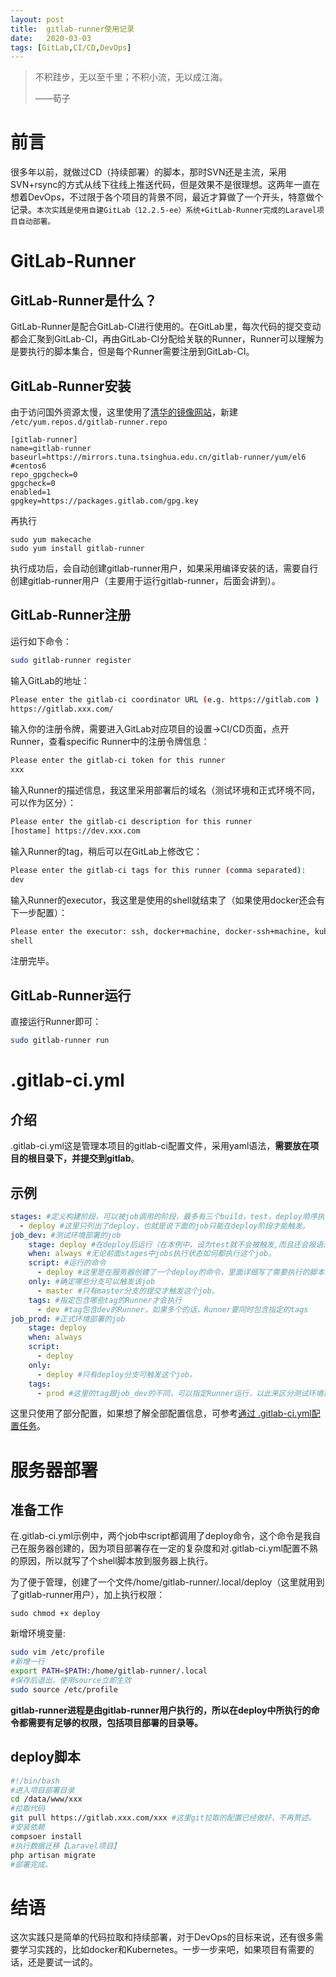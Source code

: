 ```yaml
---
layout: post
title:  gitlab-runner使用记录
date:   2020-03-03
tags: [GitLab,CI/CD,DevOps]
---
```


>   不积跬步，无以至千里；不积小流，无以成江海。
>
>   ——荀子

# 前言

很多年以前，就做过CD（持续部署）的脚本，那时SVN还是主流，采用SVN+rsync的方式从线下往线上推送代码，但是效果不是很理想。这两年一直在想着DevOps，不过限于各个项目的背景不同，最近才算做了一个开头，特意做个记录。`本次实践是使用自建GitLab（12.2.5-ee）系统+GitLab-Runner完成的Laravel项目自动部署。`

# GitLab-Runner

## GitLab-Runner是什么？

GitLab-Runner是配合GitLab-CI进行使用的。在GitLab里，每次代码的提交变动都会汇聚到GitLab-CI，再由GitLab-CI分配给关联的Runner，Runner可以理解为是要执行的脚本集合，但是每个Runner需要注册到GitLab-CI。

## GitLab-Runner安装

由于访问国外资源太慢，这里使用了[清华的镜像网站](https://mirrors.tuna.tsinghua.edu.cn/help/gitlab-runner/)，新建 `/etc/yum.repos.d/gitlab-runner.repo`

```shell
[gitlab-runner]
name=gitlab-runner
baseurl=https://mirrors.tuna.tsinghua.edu.cn/gitlab-runner/yum/el6 #centos6
repo_gpgcheck=0
gpgcheck=0
enabled=1
gpgkey=https://packages.gitlab.com/gpg.key
```

再执行

```shell
sudo yum makecache
sudo yum install gitlab-runner
```

执行成功后，会自动创建gitlab-runner用户，如果采用编译安装的话，需要自行创建gitlab-runner用户（主要用于运行gitlab-runner，后面会讲到）。

## GitLab-Runner注册

运行如下命令：

```bash
sudo gitlab-runner register
```

输入GitLab的地址：

```bash
Please enter the gitlab-ci coordinator URL (e.g. https://gitlab.com )
https://gitlab.xxx.com/
```

输入你的注册令牌，需要进入GitLab对应项目的设置->CI/CD页面，点开Runner，查看specific Runner中的注册令牌信息：

```bash
Please enter the gitlab-ci token for this runner  
xxx
```

输入Runner的描述信息，我这里采用部署后的域名（测试环境和正式环境不同，可以作为区分）：

```bash
Please enter the gitlab-ci description for this runner  
[hostame] https://dev.xxx.com
```

输入Runner的tag，稍后可以在GitLab上修改它：

```bash
Please enter the gitlab-ci tags for this runner (comma separated):
dev
```

输入Runner的executor，我这里是使用的shell就结束了（如果使用docker还会有下一步配置）：

```bash
Please enter the executor: ssh, docker+machine, docker-ssh+machine, kubernetes, docker, parallels, virtualbox, docker-ssh, shell:
shell
```

注册完毕。

## GitLab-Runner运行

直接运行Runner即可：

```bash
sudo gitlab-runner run
```

# .gitlab-ci.yml

## 介绍

.gitlab-ci.yml这是管理本项目的gitlab-ci配置文件，采用yaml语法，**需要放在项目的根目录下，并提交到gitlab**。

## 示例

```yaml
stages: #定义构建阶段，可以被job调用的阶段，最多有三个build，test，deploy顺序执行。
  - deploy #这里只列出了deploy，也就是说下面的job只能在deploy阶段才能触发。
job_dev: #测试环境部署的job
    stage: deploy #在deploy后运行（在本例中，设为test就不会被触发,而且还会报语法错误）
    when: always #无论前面stages中jobs执行状态如何都执行这个job。
    script: #运行的命令
      - deploy #这里是在服务器创建了一个deploy的命令，里面详细写了需要执行的脚本，后面会贴出来。
    only: #确定哪些分支可以触发该job
      - master #只有master分支的提交才触发这个job。
    tags: #指定包含哪些tag的Runner才会执行
      - dev #tag包含dev的Runner，如果多个的话，Runner要同时包含指定的tags
job_prod: #正式环境部署的job
    stage: deploy
    when: always
    script:
      - deploy
    only:
      - deploy #只有deploy分支可触发这个job。
    tags:
      - prod #这里的tag跟job_dev的不同，可以指定Runner运行，以此来区分测试环境和正式环境的自动部署。

```

这里只使用了部分配置，如果想了解全部配置信息，可参考[通过 .gitlab-ci.yml配置任务](https://fennay.github.io/gitlab-ci-cn/gitlab-ci-yaml.html)。

# 服务器部署

## 准备工作

在.gitlab-ci.yml示例中，两个job中script都调用了deploy命令，这个命令是我自己在服务器创建的，因为项目部署存在一定的复杂度和对.gitlab-ci.yml配置不熟的原因，所以就写了个shell脚本放到服务器上执行。

为了便于管理，创建了一个文件/home/gitlab-runner/.local/deploy（这里就用到了gitlab-runner用户），加上执行权限：

``` shell
sudo chmod +x deploy
```

新增环境变量:

``` bash
sudo vim /etc/profile
#新增一行
export PATH=$PATH:/home/gitlab-runner/.local
#保存后退出，使用source立即生效
sudo source /etc/profile
```

**gitlab-runner进程是由gitlab-runner用户执行的，所以在deploy中所执行的命令都需要有足够的权限，包括项目部署的目录等。**

## deploy脚本

``` bash
#!/bin/bash
#进入项目部署目录
cd /data/www/xxx
#拉取代码
git pull https://gitlab.xxx.com/xxx #这里git拉取的配置已经做好，不再赘述。
#安装依赖
compsoer install
#执行数据迁移【Laravel项目】
php artisan migrate
#部署完成。
```

# 结语

这次实践只是简单的代码拉取和持续部署，对于DevOps的目标来说，还有很多需要学习实践的，比如docker和Kubernetes。一步一步来吧，如果项目有需要的话，还是要试一试的。